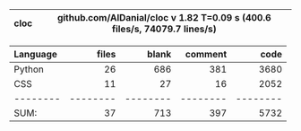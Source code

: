 cloc|github.com/AlDanial/cloc v 1.82  T=0.09 s (400.6 files/s, 74079.7 lines/s)
--- | ---

Language|files|blank|comment|code
:-------|-------:|-------:|-------:|-------:
Python|26|686|381|3680
CSS|11|27|16|2052
--------|--------|--------|--------|--------
SUM:|37|713|397|5732
